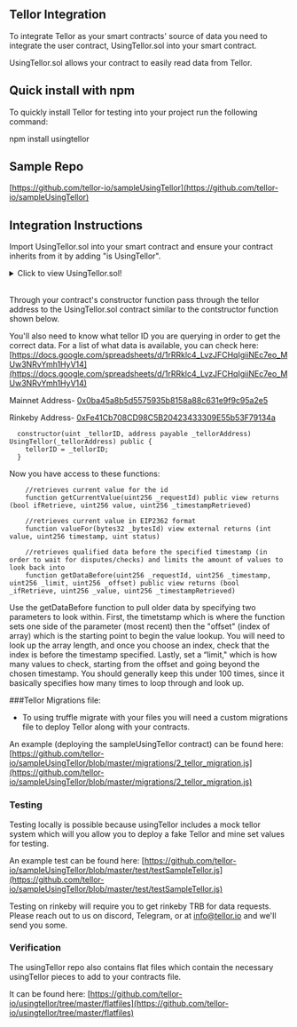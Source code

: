 ## Tellor Integration

To integrate Tellor as your smart contracts' source of data you need to integrate the user contract, UsingTellor.sol into your smart contract.

UsingTellor.sol allows your contract to easily read data from Tellor. 

## Quick install with npm
To quickly install Tellor for testing into your project run the following command: 

   npm install usingtellor

## Sample Repo

[https://github.com/tellor-io/sampleUsingTellor](https://github.com/tellor-io/sampleUsingTellor)

## Integration Instructions

Import UsingTellor.sol into your smart contract and ensure your contract inherits from it by adding "is UsingTellor".

<details>
  <summary>Click to view UsingTellor.sol!</summary>

```solidity
pragma solidity ^0.5.0;

import "../contracts/testContracts/TellorMaster.sol";
import "../contracts/libraries/TellorLibrary.sol";//imported for testing ease
import "../contracts/testContracts/Tellor.sol";//imported for testing ease
import "./OracleIDDescriptions.sol";
import "../contracts/interfaces/EIP2362Interface.sol";

/**
* @title UserContract
* This contracts creates for easy integration to the Tellor System
* by allowing smart contracts to read data off Tellor
*/
contract UsingTellor is EIP2362Interface{
    address payable public tellorStorageAddress;
    address public oracleIDDescriptionsAddress;
    TellorMaster _tellorm;
    OracleIDDescriptions descriptions;

    event NewDescriptorSet(address _descriptorSet);

    /*Constructor*/
    /**
    * @dev the constructor sets the storage address and owner
    * @param _storage is the TellorMaster address
    */
    constructor(address payable _storage) public {
        tellorStorageAddress = _storage;
        _tellorm = TellorMaster(tellorStorageAddress);
    }

    /*Functions*/
    /*
    * @dev Allows the owner to set the address for the oracleID descriptors
    * used by the ADO members for price key value pairs standarization
    * _oracleDescriptors is the address for the OracleIDDescriptions contract
    */
    function setOracleIDDescriptors(address _oracleDescriptors) external {
        require(oracleIDDescriptionsAddress == address(0), "Already Set");
        oracleIDDescriptionsAddress = _oracleDescriptors;
        descriptions = OracleIDDescriptions(_oracleDescriptors);
        emit NewDescriptorSet(_oracleDescriptors);
    }

    /**
    * @dev Allows the user to get the latest value for the requestId specified
    * @param _requestId is the requestId to look up the value for
    * @return bool true if it is able to retreive a value, the value, and the value's timestamp
    */
    function getCurrentValue(uint256 _requestId) public view returns (bool ifRetrieve, uint256 value, uint256 _timestampRetrieved) {
        return getDataBefore(_requestId,now,1,0);
    }

    /**
    * @dev Allows the user to get the latest value for the requestId specified using the
    * ADO specification for the standard inteface for price oracles
    * @param _bytesId is the ADO standarized bytes32 price/key value pair identifier
    * @return the timestamp, outcome or value/ and the status code (for retreived, null, etc...)
    */
    function valueFor(bytes32 _bytesId) external view returns (int value, uint256 timestamp, uint status) {
        uint _id = descriptions.getTellorIdFromBytes(_bytesId);
        int n = descriptions.getGranularityAdjFactor(_bytesId);
        if (_id > 0){
            bool _didGet;
            uint256 _returnedValue;
            uint256 _timestampRetrieved;
            (_didGet,_returnedValue,_timestampRetrieved) = getDataBefore(_id,now,1,0);
            if(_didGet){
                return (int(_returnedValue)*n,_timestampRetrieved, descriptions.getStatusFromTellorStatus(1));
            }
            else{
                return (0,0,descriptions.getStatusFromTellorStatus(2));
            }
        }
        return (0, 0, descriptions.getStatusFromTellorStatus(0));
    }

    /**
    * @dev Allows the user to get the first value for the requestId before the specified timestamp
    * @param _requestId is the requestId to look up the value for
    * @param _timestamp before which to search for first verified value
    * @param _limit a limit on the number of values to look at
    * @param _offset the number of values to go back before looking for data values
    * @return bool true if it is able to retreive a value, the value, and the value's timestamp
    */
    function getDataBefore(uint256 _requestId, uint256 _timestamp, uint256 _limit, uint256 _offset)
        public
        view
        returns (bool _ifRetrieve, uint256 _value, uint256 _timestampRetrieved)
    {
        uint256 _count = _tellorm.getNewValueCountbyRequestId(_requestId);
        if (_count > 0) {
            for (uint256 i = _count - _offset; i < _count -_offset + _limit; i++) {
                uint256 _time = _tellorm.getTimestampbyRequestIDandIndex(_requestId, i - 1);
                if(_value > 0 && _time > _timestamp){
                    return(true, _value, _timestampRetrieved);
                }
                else if (_time > 0 && _time <= _timestamp && _tellorm.isInDispute(_requestId,_time) == false) {
                    _value = _tellorm.retrieveData(_requestId, _time);
                    _timestampRetrieved = _time;
                    if(i == _count){
                        return(true, _value, _timestampRetrieved);
                    }
                }
            }
        }
        return (false, 0, 0);
    }
}

```
</details>
<br>



Through your contract's constructor function pass through the tellor address to the UsingTellor.sol contract similar to the contstructor function shown below.

You'll also need to know what tellor ID you are querying in order to get the correct data.  For a list of what data is available, you can check here:
[https://docs.google.com/spreadsheets/d/1rRRklc4_LvzJFCHqIgiiNEc7eo_MUw3NRvYmh1HyV14](https://docs.google.com/spreadsheets/d/1rRRklc4_LvzJFCHqIgiiNEc7eo_MUw3NRvYmh1HyV14)

Mainnet Address- [0x0ba45a8b5d5575935b8158a88c631e9f9c95a2e5](https://etherscan.io/address/0x0ba45a8b5d5575935b8158a88c631e9f9c95a2e5)

Rinkeby Address- [0xFe41Cb708CD98C5B20423433309E55b53F79134a](https://rinkeby.etherscan.io/address/0xFe41Cb708CD98C5B20423433309E55b53F79134a)

```solidity
  constructor(uint _tellorID, address payable _tellorAddress) UsingTellor(_tellorAddress) public {
    tellorID = _tellorID;
  }

```

Now you have access to these functions: 

```
    //retrieves current value for the id
    function getCurrentValue(uint256 _requestId) public view returns (bool ifRetrieve, uint256 value, uint256 _timestampRetrieved)

    //retrieves current value in EIP2362 format
    function valueFor(bytes32 _bytesId) view external returns (int value, uint256 timestamp, uint status)

    //retrieves qualified data before the specified timestamp (in order to wait for disputes/checks) and limits the amount of values to look back into
    function getDataBefore(uint256 _requestId, uint256 _timestamp, uint256 _limit, uint256 _offset) public view returns (bool _ifRetrieve, uint256 _value, uint256 _timestampRetrieved)

```


Use the getDataBefore function to pull older data by specifying two parameters to look within. First, the timetstamp which is where the function sets one side of the parameter (most recent) then the "offset" (index of array) which is the starting point to begin the value lookup. You will need to look up the array length, and once you choose an index, check that the index is before the timestamp specified. Lastly, set a “limit," which is how many values to check, starting from the offset and going beyond the chosen timestamp. You should generally keep this under 100 times, since it basically specifies how many times to loop through and look up.





###Tellor Migrations file:

* To using truffle migrate with your files you will need a custom migrations file to deploy Tellor along with your contracts.  

An example (deploying the sampleUsingTellor contract) can be found here:
[https://github.com/tellor-io/sampleUsingTellor/blob/master/migrations/2_tellor_migration.js](https://github.com/tellor-io/sampleUsingTellor/blob/master/migrations/2_tellor_migration.js)


### Testing

Testing locally is possible because usingTellor includes a mock tellor system which will you allow you to deploy a fake Tellor and mine set values for testing.

An example test can be found here:
[https://github.com/tellor-io/sampleUsingTellor/blob/master/test/testSampleTellor.js](https://github.com/tellor-io/sampleUsingTellor/blob/master/test/testSampleTellor.js)

Testing on rinkeby will require you to get rinkeby TRB for data requests. Please reach out to us on discord, Telegram, or at [info@tellor.io](info@tellor.io) and we'll send you some.  


### Verification

The usingTellor repo also contains flat files which contain the necessary usingTellor pieces to add to your contracts file.  

It can be found here:  [https://github.com/tellor-io/usingtellor/tree/master/flatfiles](https://github.com/tellor-io/usingtellor/tree/master/flatfiles)



